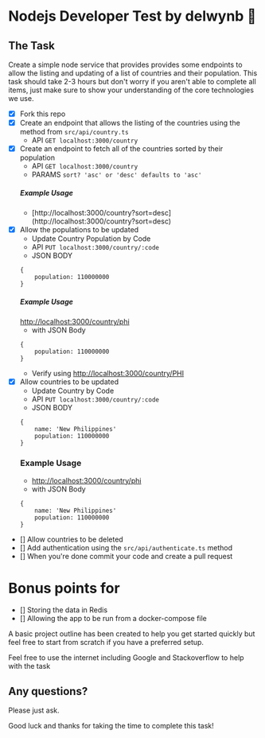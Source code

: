 # Nodejs Developer Test by delwynb 🚀

## The Task

Create a simple node service that provides provides some endpoints to allow the listing and updating of a
list of countries and their population. This task should take 2-3 hours but don't worry if you aren't able to 
complete all items, just make sure to show your understanding of the core technologies we use.

- [x] Fork this repo
- [x] Create an endpoint that allows the listing of the countries using the method from `src/api/country.ts`
    - API `GET localhost:3000/country`
- [x] Create an endpoint to fetch all of the countries sorted by their population
    - API `GET localhost:3000/country`
    - PARAMS `sort? 'asc' or 'desc' defaults to 'asc'`
    ##### Example Usage
    - [http://localhost:3000/country?sort=desc] (http://localhost:3000/country?sort=desc)
- [x] Allow the populations to be updated
    - Update Country Population by Code
    - API `PUT localhost:3000/country/:code`
    - JSON BODY 
    ```
    {
        population: 110000000
    }
    ```
    ##### Example Usage
    [http://localhost:3000/country/phi](http://localhost:3000/country/phi)
    - with JSON Body
    ```
    {
        population: 110000000
    }
    ```
    - Verify using [http://localhost:3000/country/PHI](http://localhost:3000/country/PHI)
- [x] Allow countries to be updated
    - Update Country by Code
    - API `PUT localhost:3000/country/:code`
    - JSON BODY 
    ```
    {
        name: 'New Philippines'
        population: 110000000
    }
    ```
    ### Example Usage
    - [http://localhost:3000/country/phi](http://localhost:3000/country/phi)
    - with JSON Body 
    ```
    {
        name: 'New Philippines'
        population: 110000000
    }
    ```
- [] Allow countries to be deleted 
- [] Add authentication using the `src/api/authenticate.ts` method
- [] When you're done commit your code and create a pull request

# Bonus points for

- [] Storing the data in Redis
- [] Allowing the app to be run from a docker-compose file

A basic project outline has been created to help you get started quickly but feel free to start from scratch if you have a preferred setup.

Feel free to use the internet including Google and Stackoverflow to help with the task

## Any questions?

Please just ask.

Good luck and thanks for taking the time to complete this task!
